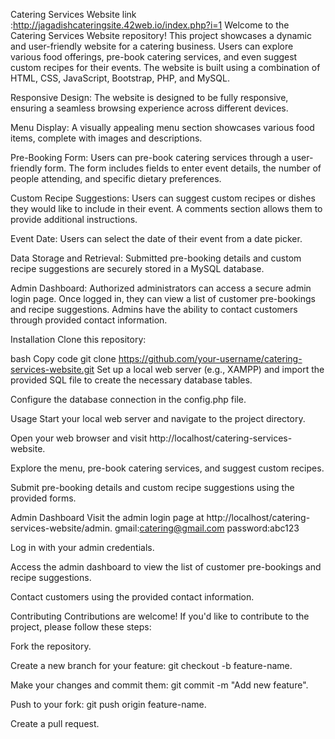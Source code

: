 Catering Services Website
link :http://jagadishcateringsite.42web.io/index.php?i=1
Welcome to the Catering Services Website repository! This project showcases a dynamic and user-friendly website for a catering business. Users can explore various food offerings, pre-book catering services, and even suggest custom recipes for their events. The website is built using a combination of HTML, CSS, JavaScript, Bootstrap, PHP, and MySQL.

Responsive Design: The website is designed to be fully responsive, ensuring a seamless browsing experience across different devices.

Menu Display: A visually appealing menu section showcases various food items, complete with images and descriptions.

Pre-Booking Form: Users can pre-book catering services through a user-friendly form. The form includes fields to enter event details, the number of people attending, and specific dietary preferences.

Custom Recipe Suggestions: Users can suggest custom recipes or dishes they would like to include in their event. A comments section allows them to provide additional instructions.

Event Date: Users can select the date of their event from a date picker.

Data Storage and Retrieval: Submitted pre-booking details and custom recipe suggestions are securely stored in a MySQL database.

Admin Dashboard: Authorized administrators can access a secure admin login page. Once logged in, they can view a list of customer pre-bookings and recipe suggestions. Admins have the ability to contact customers through provided contact information.


Installation
Clone this repository:

bash
Copy code
git clone https://github.com/your-username/catering-services-website.git
Set up a local web server (e.g., XAMPP) and import the provided SQL file to create the necessary database tables.

Configure the database connection in the config.php file.

Usage
Start your local web server and navigate to the project directory.

Open your web browser and visit http://localhost/catering-services-website.

Explore the menu, pre-book catering services, and suggest custom recipes.

Submit pre-booking details and custom recipe suggestions using the provided forms.

Admin Dashboard
Visit the admin login page at http://localhost/catering-services-website/admin.
gmail:catering@gmail.com
password:abc123

Log in with your admin credentials.

Access the admin dashboard to view the list of customer pre-bookings and recipe suggestions.

Contact customers using the provided contact information.

Contributing
Contributions are welcome! If you'd like to contribute to the project, please follow these steps:

Fork the repository.

Create a new branch for your feature: git checkout -b feature-name.

Make your changes and commit them: git commit -m "Add new feature".

Push to your fork: git push origin feature-name.

Create a pull request.
